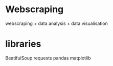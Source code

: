 # Webscraping
webscraping + data analysis + data visualisation
# libraries
BeatifulSoup requests
pandas
matplotlib

